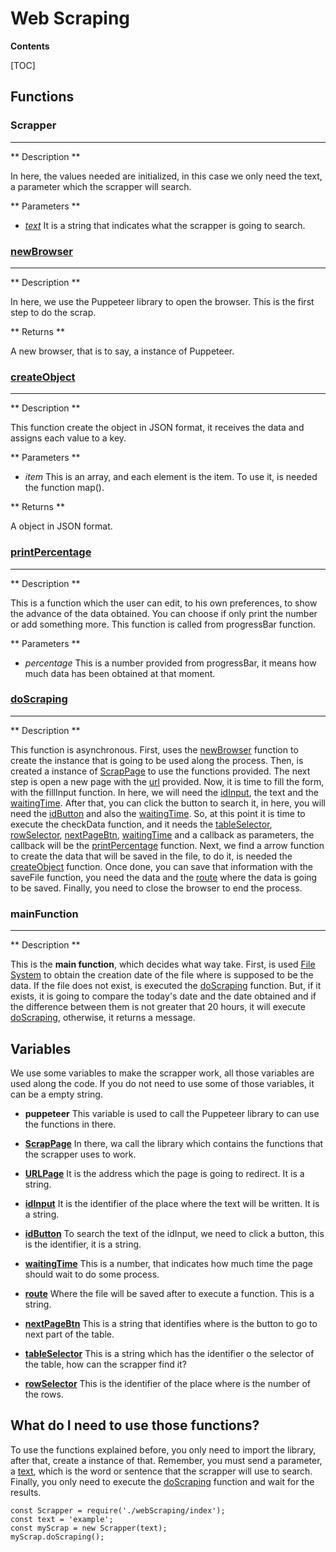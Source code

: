 # Web Scraping

**Contents**

[TOC]

## Functions

### Scrapper

---

** Description **

In here, the values needed are initialized, in this case we only need the text, a parameter which the scrapper will search.

** Parameters **

- [_text_](#text)
  It is a string that indicates what the scrapper is going to search.

### [newBrowser](#newBrowser)

---

** Description **

In here, we use the Puppeteer library to open the browser. This is the first step to do the scrap.

** Returns **

A new browser, that is to say, a instance of Puppeteer.

### [createObject](#createObject)

---

** Description **

This function create the object in JSON format, it receives the data and assigns each value to a key.

** Parameters **

- _item_
  This is an array, and each element is the item. To use it, is needed the function map().

** Returns **

A object in JSON format.

### [printPercentage](#printPercentage)

---

** Description **

This is a function which the user can edit, to his own preferences, to show the advance of the data obtained. You can choose if only print the number or add something more. This function is called from progressBar function.

** Parameters **

- _percentage_
  This is a number provided from progressBar, it means how much data has been obtained at that moment.

### [doScraping](#doScraping)

---

** Description **

This function is asynchronous.
First, uses the [newBrowser](#newBrowser) function to create the instance that is going to be used along the process.
Then, is created a instance of [ScrapPage](#scrapPage) to use the functions provided.
The next step is open a new page with the [url](#url) provided.
Now, it is time to fill the form, with the fillInput function. In here, we will need the [idInput](#idInput), the text and the [waitingTime](#waitingTime).
After that, you can click the button to search it, in here, you will need the [idButton](#idButton) and also the [waitingTime](#waitingTime).
So, at this point it is time to execute the checkData function, and it needs the [tableSelector](#tableSelector), [rowSelector](#rowSelector), [nextPageBtn](#nextPageBtn), [waitingTime](#waitingTime) and a callback as parameters, the callback will be the [printPercentage](#printPercentage) function.
Next, we find a arrow function to create the data that will be saved in the file, to do it, is needed the [createObject](#createObject) function.
Once done, you can save that information with the saveFile function, you need the data and the [route](#route) where the data is going to be saved.
Finally, you need to close the browser to end the process.

### mainFunction

---

** Description **

This is the **main function**, which decides what way take.
First, is used [File System](https://nodejs.org/api/fs.html 'File System') to obtain the creation date of the file where is supposed to be the data.
If the file does not exist, is executed the [doScraping](#doScraping) function. But, if it exists, it is going to compare the today's date and the date obtained and if the difference between them is not greater that 20 hours, it will execute [doScraping](#doScraping), otherwise, it returns a message.

## Variables

We use some variables to make the scrapper work, all those variables are used along the code. If you do not need to use some of those variables, it can be a empty string.

- **puppeteer**
  This variable is used to call the Puppeteer library to can use the functions in there.

- [**ScrapPage**](#scrapPage)
  In there, wa call the library which contains the functions that the scrapper uses to work.

- [**URLPage**](#url)
  It is the address which the page is going to redirect. It is a string.

- [**idInput**](#idInput)
  It is the identifier of the place where the text will be written. It is a string.

- [**idButton**](#idButton)
  To search the text of the idInput, we need to click a button, this is the identifier, it is a string.

- [**waitingTime**](#waitingTime)
  This is a number, that indicates how much time the page should wait to do some process.

- [**route**](#route)
  Where the file will be saved after to execute a function. This is a string.

- [**nextPageBtn**](#nextPageBtn)
  This is a string that identifies where is the button to go to next part of the table.

- [**tableSelector**](#tableSelector)
  This is a string which has the identifier o the selector of the table, how can the scrapper find it?

- [**rowSelector**](#rowSelector)
  This is the identifier of the place where is the number of the rows.

## What do I need to use those functions?

To use the functions explained before, you only need to import the library, after that, create a instance of that. Remember, you must send a parameter, a [text](#text), which is the word or sentence that the scrapper will use to search.
Finally, you only need to execute the [doScraping](#doScraping) function and wait for the results.

    const Scrapper = require('./webScraping/index');
    const text = 'example';
    const myScrap = new Scrapper(text);
    myScrap.doScraping();
